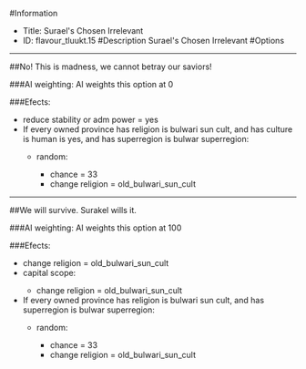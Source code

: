 #Information
 - Title: Surael's Chosen Irrelevant
 - ID: flavour_tluukt.15
#Description
Surael's Chosen Irrelevant
#Options

___
##No! This is madness, we cannot betray our saviors!

###AI weighting:
AI weights this option at 0


###Efects:<ul><li>reduce stability or adm power = yes</li><li>If every owned province has religion is bulwari sun cult, and  has culture is human is yes, and  has superregion is bulwar superregion:</li><ul><li>random:</li><ul><li>chance = 33</li><li>change religion = old_bulwari_sun_cult</li></ul></ul></ul>

___
##We will survive. Surakel wills it.

###AI weighting:
AI weights this option at 100


###Efects:<ul><li>change religion = old_bulwari_sun_cult</li><li>capital scope:</li><ul><li>change religion = old_bulwari_sun_cult</li></ul><li>If every owned province has religion is bulwari sun cult, and  has superregion is bulwar superregion:</li><ul><li>random:</li><ul><li>chance = 33</li><li>change religion = old_bulwari_sun_cult</li></ul></ul></ul>
